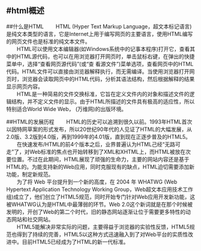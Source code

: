 #html概述
---

##什么是HTML
&emsp;&emsp;HTML (Hyper Text Markup Language，超文本标记语言)是纯文本类型的语言，它是Internet上用于编写网页的主要语言，使用HTML编写的网页文件也是标准的纯文本文件。  
&emsp;&emsp;HTML可以使用文本编辑器(如Windows系统中的记事本程序)打开它，查看其中的HTML源代码，也可以在用浏览器打开网页时，单击鼠标右键，在弹出的快捷菜单中，选择“查看网页源代码”(或“查 看源文件”)菜单选项，查看网页中的HTML代码。HTML文件可以直接由浏览器解释执行，而无需编译。当使用浏览器打开网页时，浏览器会读取网页中的HTML代码，分析其语法结构，然后根据解释的结果显示网页内容。  
&emsp;&emsp;HTML是一种简易的文件交换标准，它旨在定义文件内的对象和描述文件的逻辑结构，并不定义文件的显示。由于HTML所描述的文件具有极高的适应性，所以特别适合World Wide Web， (万维网)的出版环境。  

##HTML的发展历程
&emsp;&emsp;HTML的历史可以追溯到很久以前。1993年HTML首次以因特网草案的形式发布，所以20世纪90年代的人见证了HTML的大幅发展，从2.0版、3.2版到4.0版，再到1999年的4.01版，直到现在正逐步普及的HTML5。  
&emsp;&emsp;在快速发布/HTML的前4个版本之后，业界普遍认为HTML己经“无路可走”了，对Web标准的焦点也开始转移到了XML和XHTML上，而HTML被放在次要位置。不过在此期间，HTML展现了顽强的生命力，主要的网站内容还是基于HTML的。为能支持新的Web应用，同时克服现有的缺点，HTML迫切需要添加新功能，制定新规范。  
&emsp;&emsp;为了将 Web 平台提升到一个新的高度，在 2004 年 WHATWG (Web Hypertext Application Technology Working Group，Web超文本应用技术工作组)成立了，他们创立了HTML5规范，同时开始专门针对Web应用开发新功能，这被WHATWG认为是HTML中最薄弱的环节。Web 2.0这个新词就是在那个时候被发明的，开创了Web的第二个时代，旧的静态网站逐渐让位于需要更多特性的动态网站和社交网站。  
&emsp;&emsp;HTML5能解决非常实际的问题，主要得益于浏览器的实验性反馈，HTML5规范也得到了持续的完善，HTML5以这种方式迅速融入到了对Web平台的实质性改进中。目前HTML5已经成为了HTML的新一代标准。